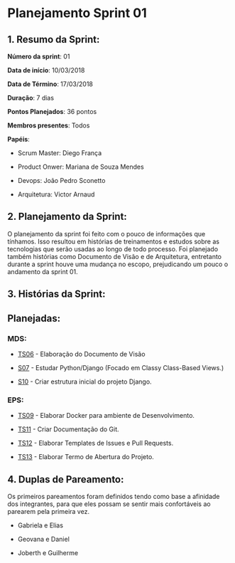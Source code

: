 # Planejamento Sprint 01

## 1. Resumo da Sprint:


__Número da sprint__: 01

__Data de início__: 10/03/2018

__Data de Término__: 17/03/2018

__Duração__: 7 dias

__Pontos Planejados__: 36 pontos 

__Membros presentes__: Todos

__Papéis__:

* Scrum Master: Diego França

* Product Onwer: Mariana de Souza Mendes

* Devops: João Pedro Sconetto

* Arquitetura: Victor Arnaud 


## 2. Planejamento da Sprint:

O planejamento da sprint foi feito com o pouco de informações que tínhamos. Isso resultou em histórias de treinamentos e estudos sobre as tecnologias que serão usadas ao longo de todo processo. 
Foi planejado também histórias como Documento de Visão e de Arquitetura, entretanto durante a sprint houve uma mudança no escopo, prejudicando um pouco o andamento da sprint 01.


## 3. Histórias da Sprint:
	
## Planejadas:

### MDS:

* [TS06](https://github.com/fga-gpp-mds/2018.1-Dr-Down/issues/11) - Elaboração do Documento de Visão

* [S07](https://github.com/fga-gpp-mds/2018.1-Dr-Down/issues/20) - Estudar Python/Django (Focado em Classy Class-Based Views.)

* [S10](https://github.com/fga-gpp-mds/2018.1-Dr-Down/issues/23) - Criar estrutura inicial do projeto Django.

### EPS:

* [TS09](https://github.com/fga-gpp-mds/2018.1-Dr-Down/issues/24) - Elaborar Docker para ambiente de Desenvolvimento. <!-- 5 -->

* [TS11](https://github.com/fga-gpp-mds/2018.1-Dr-Down/issues/4) - Criar Documentação do Git. <!-- 3 -->

* [TS12](https://github.com/fga-gpp-mds/2018.1-Dr-Down/issues/3) - Elaborar Templates de Issues e Pull Requests. <!-- 3 -->

* [TS13](https://github.com/fga-gpp-mds/2018.1-Dr-Down/issues/9) - Elaborar Termo de Abertura do Projeto. <!-- 5 -->

## 4. Duplas de Pareamento:

Os primeiros pareamentos foram definidos tendo como base a afinidade dos integrantes, para que eles possam se sentir mais confortáveis ao parearem pela primeira vez.

* Gabriela e Elias

* Geovana e Daniel

* Joberth e Guilherme 

